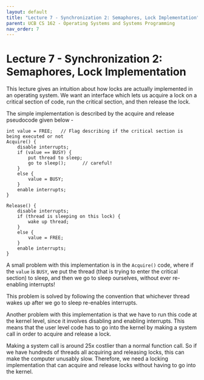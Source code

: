 ```yaml
---
layout: default
title: "Lecture 7 - Synchronization 2: Semaphores, Lock Implementation"
parent: UCB CS 162 - Operating Systems and Systems Programming
nav_order: 7
---
```


# Lecture 7 - Synchronization 2: Semaphores, Lock Implementation
This lecture gives an intuition about how locks are actually implemented in an operating
system. We want an interface which lets us acquire a lock on a critical section of code,
run the critical section, and then release the lock. 

The simple implementation is described by the acquire and release pseudocode given below -

```
int value = FREE;   // Flag describing if the critical section is being executed or not
Acquire() {
    disable interrupts;
    if (value == BUSY) {
        put thread to sleep;
        go to sleep();      // careful!
    }
    else {
        value = BUSY;
    }
    enable interrupts;
}

Release() {
    disable interrupts;
    if (thread is sleeping on this lock) {
        wake up thread;
    }
    else {
        value = FREE;
    }
    enable interrupts;
}
```

A small problem with this implementation is in the `Acquire()` code, where if the `value` is `BUSY`,
we put the thread (that is trying to enter the critical section) to sleep, and then we go
to sleep ourselves, without ever re-enabling interrupts!

This problem is solved by following the convention that whichever thread wakes up after we go to 
sleep re-enables interrupts.

Another problem with this implementation is that we have to run this code at the kernel level,
since it involves disabling and enabling interrupts. This means that the user level code
has to go into the kernel by making a system call in order to acquire and release a lock.

Making a system call is around 25x costlier than a normal function call. So if we have hundreds
of threads all acquiring and releasing locks, this can make the computer unusably slow. Therefore,
we need a locking implementation that can acquire and release locks without having to go into the
kernel.